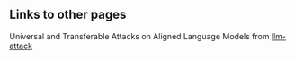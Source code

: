 ## Links to other pages
Universal and Transferable Attacks on Aligned Language Models from [llm-attack](https://github.com/llm-attacks/llm-attacks/tree/main)

